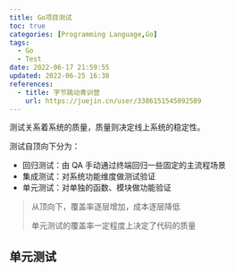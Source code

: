 ```yaml
---
title: Go项目测试
toc: true
categories: [Programming Language,Go]
tags:
  - Go
  - Test
date: 2022-06-17 21:59:55
updated: 2022-06-25 16:38
references:
  - title: 字节跳动青训营
    url: https://juejin.cn/user/3386151545092589
---
```


测试关系着系统的质量，质量则决定线上系统的稳定性。

<!-- more -->

测试自顶向下分为：

- 回归测试：由 QA 手动通过终端回归一些固定的主流程场景
- 集成测试：对系统功能维度做测试验证
- 单元测试：对单独的函数、模块做功能验证

> 从顶向下，覆盖率逐层增加，成本逐层降低
>
> 单元测试的覆盖率一定程度上决定了代码的质量

## 单元测试
